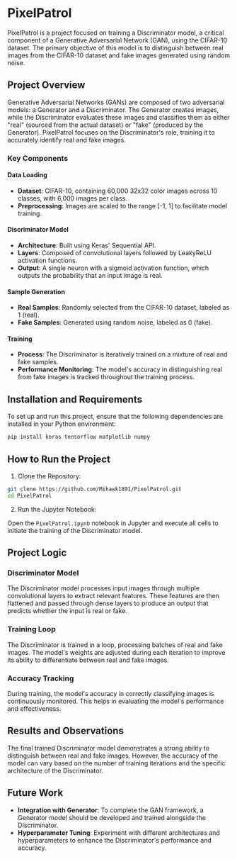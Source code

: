 # PixelPatrol

PixelPatrol is a project focused on training a Discriminator model, a critical component of a Generative Adversarial Network (GAN), using the CIFAR-10 dataset. The primary objective of this model is to distinguish between real images from the CIFAR-10 dataset and fake images generated using random noise.

## Project Overview

Generative Adversarial Networks (GANs) are composed of two adversarial models: a Generator and a Discriminator. The Generator creates images, while the Discriminator evaluates these images and classifies them as either "real" (sourced from the actual dataset) or "fake" (produced by the Generator). PixelPatrol focuses on the Discriminator's role, training it to accurately identify real and fake images.

### Key Components

#### Data Loading
- **Dataset**: CIFAR-10, containing 60,000 32x32 color images across 10 classes, with 6,000 images per class.
- **Preprocessing**: Images are scaled to the range [-1, 1] to facilitate model training.

#### Discriminator Model
- **Architecture**: Built using Keras' Sequential API.
- **Layers**: Composed of convolutional layers followed by LeakyReLU activation functions.
- **Output**: A single neuron with a sigmoid activation function, which outputs the probability that an input image is real.

#### Sample Generation
- **Real Samples**: Randomly selected from the CIFAR-10 dataset, labeled as 1 (real).
- **Fake Samples**: Generated using random noise, labeled as 0 (fake).

#### Training
- **Process**: The Discriminator is iteratively trained on a mixture of real and fake samples.
- **Performance Monitoring**: The model's accuracy in distinguishing real from fake images is tracked throughout the training process.

## Installation and Requirements

To set up and run this project, ensure that the following dependencies are installed in your Python environment:

```bash
pip install keras tensorflow matplotlib numpy
```

## How to Run the Project

1. Clone the Repository:

```bash
git clone https://github.com/Mihawk1891/PixelPatrol.git
cd PixelPatrol
```

2. Run the Jupyter Notebook:

Open the `PixelPatrol.ipynb` notebook in Jupyter and execute all cells to initiate the training of the Discriminator model.

## Project Logic

### Discriminator Model

The Discriminator model processes input images through multiple convolutional layers to extract relevant features. These features are then flattened and passed through dense layers to produce an output that predicts whether the input is real or fake.

### Training Loop

The Discriminator is trained in a loop, processing batches of real and fake images. The model's weights are adjusted during each iteration to improve its ability to differentiate between real and fake images.

### Accuracy Tracking

During training, the model's accuracy in correctly classifying images is continuously monitored. This helps in evaluating the model's performance and effectiveness.

## Results and Observations

The final trained Discriminator model demonstrates a strong ability to distinguish between real and fake images. However, the accuracy of the model can vary based on the number of training iterations and the specific architecture of the Discriminator.

## Future Work

- **Integration with Generator**: To complete the GAN framework, a Generator model should be developed and trained alongside the Discriminator.
- **Hyperparameter Tuning**: Experiment with different architectures and hyperparameters to enhance the Discriminator's performance and accuracy.
